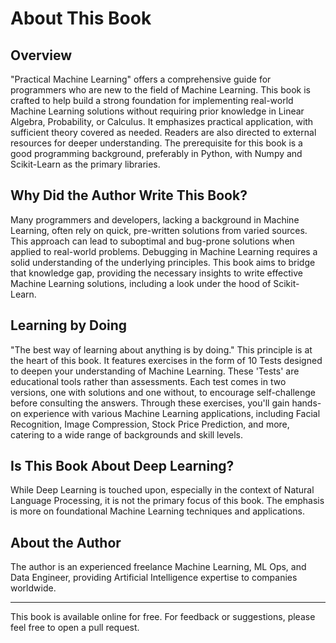 # About This Book

## Overview
"Practical Machine Learning" offers a comprehensive guide for programmers who are new to the field of Machine Learning. This book is crafted to help build a strong foundation for implementing real-world Machine Learning solutions without requiring prior knowledge in Linear Algebra, Probability, or Calculus. It emphasizes practical application, with sufficient theory covered as needed. Readers are also directed to external resources for deeper understanding. The prerequisite for this book is a good programming background, preferably in Python, with Numpy and Scikit-Learn as the primary libraries.

## Why Did the Author Write This Book?
Many programmers and developers, lacking a background in Machine Learning, often rely on quick, pre-written solutions from varied sources. This approach can lead to suboptimal and bug-prone solutions when applied to real-world problems. Debugging in Machine Learning requires a solid understanding of the underlying principles. This book aims to bridge that knowledge gap, providing the necessary insights to write effective Machine Learning solutions, including a look under the hood of Scikit-Learn.

## Learning by Doing
"The best way of learning about anything is by doing." This principle is at the heart of this book. It features exercises in the form of 10 Tests designed to deepen your understanding of Machine Learning. These 'Tests' are educational tools rather than assessments. Each test comes in two versions, one with solutions and one without, to encourage self-challenge before consulting the answers. Through these exercises, you'll gain hands-on experience with various Machine Learning applications, including Facial Recognition, Image Compression, Stock Price Prediction, and more, catering to a wide range of backgrounds and skill levels.

## Is This Book About Deep Learning?
While Deep Learning is touched upon, especially in the context of Natural Language Processing, it is not the primary focus of this book. The emphasis is more on foundational Machine Learning techniques and applications.

## About the Author
The author is an experienced freelance Machine Learning, ML Ops, and Data Engineer, providing Artificial Intelligence expertise to companies worldwide.

---

This book is available online for free. For feedback or suggestions, please feel free to open a pull request.
